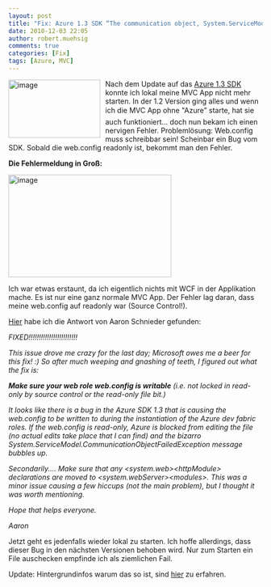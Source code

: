 ```yaml
---
layout: post
title: "Fix: Azure 1.3 SDK “The communication object, System.ServiceModel.Channels.ServiceChannel, cannot be used for communication because it is in the Faulted state.”"
date: 2010-12-03 22:05
author: robert.muehsig
comments: true
categories: [Fix]
tags: [Azure, MVC]
---
```

<p><a href="{{BASE_PATH}}/assets/wp-images/image1129.png"><img style="border-bottom: 0px; border-left: 0px; margin: 0px 10px 0px 0px; display: inline; border-top: 0px; border-right: 0px" title="image" border="0" alt="image" align="left" src="{{BASE_PATH}}/assets/wp-images/image_thumb311.png" width="182" height="115" /></a> </p>  <p>Nach dem Update auf das <a href="http://www.microsoft.com/downloads/en/details.aspx?FamilyID=7a1089b6-4050-4307-86c4-9dadaa5ed018">Azure 1.3 SDK</a> konnte ich lokal meine MVC App nicht mehr starten. In der 1.2 Version ging alles und wenn ich die MVC App ohne "Azure” starte, hat sie auch funktioniert... doch nun bekam ich einen nervigen Fehler. Problemlösung: Web.config muss schreibbar sein! Scheinbar ein Bug vom SDK. Sobald die web.config readonly ist, bekommt man den Fehler.</p> <!--more-->  <p><strong>Die Fehlermeldung in Groß:</strong></p>  <p><a href="{{BASE_PATH}}/assets/wp-images/image1130.png"><img style="border-bottom: 0px; border-left: 0px; display: inline; border-top: 0px; border-right: 0px" title="image" border="0" alt="image" src="{{BASE_PATH}}/assets/wp-images/image_thumb312.png" width="323" height="203" /></a> </p>  <p>Ich war etwas erstaunt, da ich eigentlich nichts mit WCF in der Applikation mache. Es ist nur eine ganz normale MVC App. Der Fehler lag daran, dass meine web.config auf readonly war (Source Control!).</p>  <p><a href="http://social.msdn.microsoft.com/Forums/en-US/windowsazuretroubleshooting/thread/26165c71-f941-4d84-9ef3-649d7bab0066">Hier</a> habe ich die Antwort von Aaron Schnieder gefunden:</p>  <p><em>FIXED!!!!!!!!!!!!!!!!!!!!!!!!</em></p>  <p><em>This issue drove me crazy for the last day; Microsoft owes me a beer for this fix! :) So after much weeping and gnashing of teeth, I figured out what the fix is:</em></p>  <p><em><strong>Make sure your web role web.config is writable</strong> (i.e. not locked in read-only by source control or the read-only file bit.)</em></p>  <p><em>It looks like there is a bug in the Azure SDK 1.3 that is causing the web.config to be written to during the instantiation of the Azure dev fabric roles. If the web.config is read-only, Azure is blocked from editing the file (no actual edits take place that I can find) and the bizarro System.ServiceModel.CommunicationObjectFailedException message bubbles up.</em></p>  <p><em>Secondarily.... Make sure that any &lt;system.web&gt;&lt;httpModule&gt; declarations are moved to &lt;system.webServer&gt;&lt;modules&gt;. This was a minor issue causing a few hiccups (not the main problem), but I thought it was worth mentioning.</em></p>  <p><em>Hope that helps everyone.</em></p>  <p><em>Aaron</em></p>  <p>Jetzt geht es jedenfalls wieder lokal zu starten. Ich hoffe allerdings, dass dieser Bug in den nächsten Versionen behoben wird. Nur zum Starten ein File auschecken empfinde ich als ziemlichen Fail.</p>
<p>Update: Hintergrundinfos warum das so ist, sind <a href="http://blogs.msdn.com/b/windowsazure/archive/2010/12/02/new-full-iis-capabilities-differences-from-hosted-web-core.aspx">hier</a> zu erfahren. 
</p>
